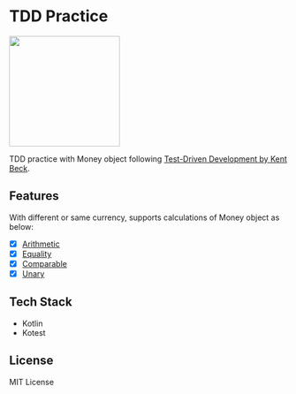 # TDD Practice

<img src="https://m.media-amazon.com/images/W/MEDIAX_792452-T2/images/I/61a+MLItPHL._SY466_.jpg" width="200" />

TDD practice with Money object following [Test-Driven Development by Kent Beck](https://www.amazon.com/Test-Driven-Development-Kent-Beck/dp/0321146530).

## Features
With different or same currency, supports calculations of Money object as below:
- [x] [Arithmetic](https://github.com/aryumka/tdd-practice/blob/main/src/test/kotlin/aryumka/money/MoneyTests.kt#L9-L74)
- [x] [Equality](https://github.com/aryumka/tdd-practice/blob/main/src/test/kotlin/aryumka/money/MoneyTests.kt#L77-L98)
- [x] [Comparable](https://github.com/aryumka/tdd-practice/blob/main/src/test/kotlin/aryumka/money/MoneyTests.kt#L100-L122) 
- [x] [Unary](https://github.com/aryumka/tdd-practice/blob/main/src/test/kotlin/aryumka/money/MoneyTests.kt#L125-L135)

## Tech Stack
* Kotlin
* Kotest

## License
MIT License
